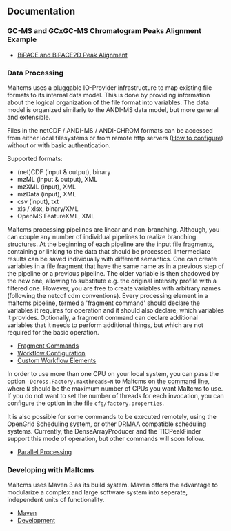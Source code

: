 ## Documentation

### GC-MS and GCxGC-MS Chromatogram Peaks Alignment Example

* [BiPACE and BiPACE2D Peak Alignment](bipace2d.html)

### Data Processing

Maltcms uses a pluggable IO-Provider infrastructure to map existing file formats to its internal 
data model. This is done by providing information about the logical organization of the file format 
into variables. The data model is organized similarly to the ANDI-MS data model, but more general and 
extensible. 

Files in the netCDF / ANDI-MS / ANDI-CHROM formats can be accessed from either local filesystems or from
remote http servers ([How to configure](http://www.unidata.ucar.edu/software/thredds/current/netcdf-java/reference/HTTPservice.html)) without or with basic authentication.

Supported formats:

* (net)CDF (input & output), binary
* mzML (input & output), XML
* mzXML (input), XML
* mzData (input), XML
* csv (input), txt
* xls / xlsx, binary/XML
* OpenMS FeatureXML, XML

Maltcms processing pipelines are linear and non-branching. Although, you can couple any number of individual pipelines to realize branching structures. At the beginning of each pipeline are the input file fragments, containing or 
linking to the data that should be processed. Intermediate results can be saved individually with different semantics. One can create variables in a file fragment that have the same name as in a previous step of the pipeline or a previous pipeline. The older variable is then shadowed by the new one, allowing to substitute e.g. the original intensity profile with a filtered one. However, you are free to create variables with arbitrary names (following the netcdf cdm conventions). Every processing element in a maltcms pipeline, termed a 'fragment command' should declare the variables it requires for operation and it should also declare, which variables it provides. Optionally, a fragment command can declare additional variables that it needs to perform additional things, but which are not required for the basic operation.

* [Fragment Commands](fragmentCommands.html)
* [Workflow Configuration](workflowConfiguration.html)
* [Custom Workflow Elements](./development/customWorkflowElements.html)

In order to use more than one CPU on your local system, you can pass the option `-Dcross.Factory.maxthreads=N` to Maltcms on [the command line](../gettingStarted.html), where `N` should be the maximum number of CPUs you want Maltcms to use. If you do not want to set the number of threads for each invocation, you can configure the option in the file `cfg/factory.properties`.

It is also possible for some commands to be executed remotely, using the OpenGrid Scheduling system, or other DRMAA compatible scheduling systems. Currently, the DenseArrayProducer and the TICPeakFinder support this mode of operation, but other commands will soon follow.

* [Parallel Processing](./development/parallelProcessing.html)

### Developing with Maltcms
Maltcms uses Maven 3 as its build system. Maven offers the advantage to modularize a complex and large software system into seperate, independent units of functionality. 

* [Maven](./development/maven.html)
* [Development](./development/index.html)
